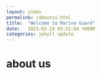 ```yaml
---
layout: index
permalink: /aboutus.html
title:  "Welcome to Marine Guard"
date:   2023-02-19 03:52:04 +0000
categories: jekyll update
---
```

<h1>about us</h1>
